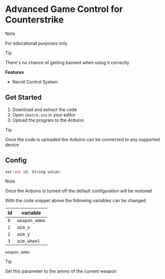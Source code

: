 # Advanced Game Control for Counterstrike

> [!NOTE]
> For educational purposes only

> [!TIP]
> There's no chance of getting banned when using it correctly

**Features**

- Recoil Control System

## Get Started

1. Download and extract the code
2. Open `sketch.ino` in your editor
3. Upload the program to the Arduino

> [!TIP]
> Once the code is uploaded the Arduino can be connected to any supported device

## Config

```ino
set(int id, String value)
```

> [!NOTE]
> Once the Arduino is turned off the default configuration will be restored

With the code snippet above the following variables can be changed

| id | variable |
| --- | --- |
| `0` | `weapon_ammo` |
| `1` | `aim_x` |
| `2` | `aim_y` |
| `3` | `aim_wheel` |

`weapon_ammo`

> [!TIP]
> Set this parameter to the ammo of the current weapon